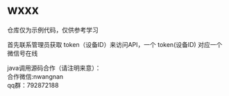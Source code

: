 # wxxx

仓库仅为示例代码，仅供参考学习


首先联系管理员获取 token（设备ID）来访问API，一个 token(设备ID) 对应一个微信号在线

java调用源码合作（请注明来意）：<br/>
合作微信:nwangnan<br/>
qq群：792872188
